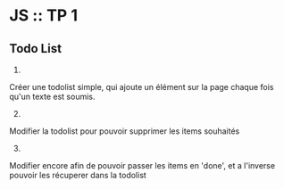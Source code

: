 # JS :: TP 1

## Todo List

1.
Créer une todolist simple, qui ajoute un élément sur la page
chaque fois qu'un texte est soumis.

2.
Modifier la todolist pour pouvoir supprimer les items souhaités

3.
Modifier encore afin de pouvoir passer les items en 'done',
et a l'inverse pouvoir les récuperer dans la todolist
